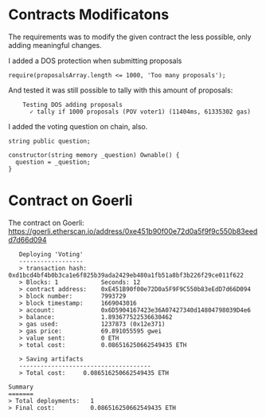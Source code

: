 # Contracts Modificatons

The requirements was to modify the given contract the less possible, only adding meaningful changes.

I added a DOS protection when submitting proposals

```solidity
require(proposalsArray.length <= 1000, 'Too many proposals');
```

And tested it was still possible to tally with this amount of proposals:

```console
    Testing DOS adding proposals
      ✓ tally if 1000 proposals (POV voter1) (11404ms, 61335302 gas)
```

I added the voting question on chain, also.

```solidity
string public question;

constructor(string memory _question) Ownable() {
  question = _question;
}
```

# Contract on Goerli

The contract on Goerli: https://goerli.etherscan.io/address/0xe451b90f00e72d0a5f9f9c550b83eedd7d66d094

```console
   Deploying 'Voting'
   ------------------
   > transaction hash:    0xd1bcd4bf4b0b3ca1e6f825b39ada2429eb480a1fb51a8bf3b226f29ce011f622
   > Blocks: 1            Seconds: 12
   > contract address:    0xE451B90f00e72D0a5F9F9C550b83eEdD7d66D094
   > block number:        7993729
   > block timestamp:     1669043016
   > account:             0x6D5904167423e36A07427340d14804798039D4e6
   > balance:             1.893677522536630462
   > gas used:            1237873 (0x12e371)
   > gas price:           69.891055595 gwei
   > value sent:          0 ETH
   > total cost:          0.086516250662549435 ETH

   > Saving artifacts
   -------------------------------------
   > Total cost:     0.086516250662549435 ETH

Summary
=======
> Total deployments:   1
> Final cost:          0.086516250662549435 ETH
```
